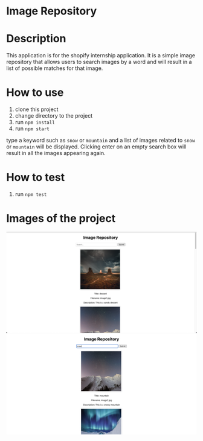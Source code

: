 # Image Repository

# Description
This application is for the shopify internship application. It is a simple image repository that allows users to search images by a word and will result in a list of possible matches for that image.

# How to use
1. clone this project
2. change directory to the project
3. run `npm install`
4. run `npm start`

type a keyword such as `snow` or `mountain` and a list of images related 
to `snow` or `mountain` will be displayed. Clicking enter on an empty
search box will result in all the images appearing again.

# How to test
1. run `npm test`

# Images of the project
![image of front page](example.png)
![image of search page](example1.png)
